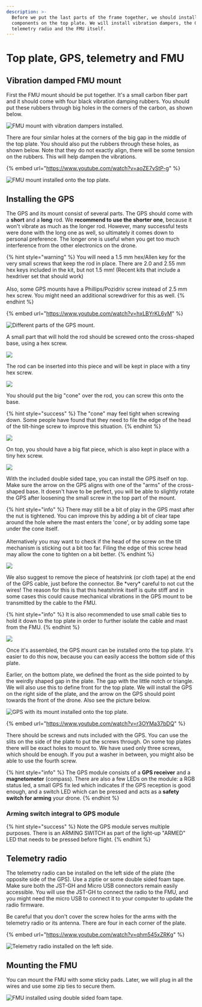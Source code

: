 ```yaml
---
description: >-
  Before we put the last parts of the frame together, we should install some
  components on the top plate. We will install vibration dampers, the GPS mount,
  telemetry radio and the FMU itself.
---
```


# Top plate, GPS, telemetry and FMU

## Vibration damped FMU mount

First the FMU mount should be put together. It's a small carbon fiber part and it should come with four black vibration damping rubbers. You should put these rubbers through big holes in the corners of the carbon, as shown below.

![FMU mount with vibration dampers installed.](../../.gitbook/assets/20190218\_160335.jpg)

There are four similar holes at the corners of the big gap in the middle of the top plate. You should also put the rubbers through these holes, as shown below. Note that they do not exactly align, there will be some tension on the rubbers. This will help dampen the vibrations.

{% embed url="https://www.youtube.com/watch?v=aoZE7vStP-g" %}

![FMU mount installed onto the top plate.](../../.gitbook/assets/20190218\_160537.jpg)

## Installing the GPS

The GPS and its mount consist of several parts. The GPS should come with a **short** and a **long** rod. We **recommend to use the shorter one**, because it won't vibrate as much as the longer rod. However, many successful tests were done with the long one as well, so ultimately it comes down to personal preference. The longer one is useful when you get too much interference from the other electronics on the drone.

{% hint style="warning" %}
You will need a 1.5 mm hex/Allen key for the very small screws that keep the rod in place. There are 2.0 and 2.55 mm hex keys included in the kit, but not 1.5 mm! (Recent kits that include a hexdriver set that should work)\
\
Also, some GPS mounts have a Phillips/Pozidriv screw instead of 2.5 mm hex screw. You might need an additional screwdriver for this as well.
{% endhint %}

{% embed url="https://www.youtube.com/watch?v=hxLBYrKL6yM" %}

![Different parts of the GPS mount.](../../.gitbook/assets/20190621\_100301.jpg)

A small part that will hold the rod should be screwed onto the cross-shaped base, using a hex screw.&#x20;

![](../../.gitbook/assets/20190621\_100654.jpg)

The rod can be inserted into this piece and will be kept in place with a tiny hex screw.

![](../../.gitbook/assets/20190621\_100845.jpg)

You should put the big "cone" over the rod, you can screw this onto the base.

{% hint style="success" %}
The  "cone" may feel tight when screwing down. Some people have found that they need to file the edge of the head of the tilt-hinge screw to improve this situation.
{% endhint %}

![](../../.gitbook/assets/20190621\_100929.jpg)

On top, you should have a big flat piece, which is also kept in place with a tiny hex screw.

![](../../.gitbook/assets/20190621\_101105.jpg)

With the included double sided tape, you can install the GPS itself on top. Make sure the arrow on the GPS aligns with one of the "arms" of the cross-shaped base. It doesn't have to be perfect, you will be able to slightly rotate the GPS after loosening the small screw in the top part of the mount.

{% hint style="info" %}
There may still be a bit of play in the GPS mast after the nut is tightened. You can improve this by adding a bit of clear tape around the hole where the mast enters the 'cone', or by adding some tape under the cone itself.\
\
Alternatively you may want to check if the head of the screw on the tilt mechanism is sticking out a bit too far. Filing the edge of this screw head may allow the cone to tighten on a bit better.&#x20;
{% endhint %}

![](../../.gitbook/assets/20190621\_101243.jpg)

We also suggest to remove the piece of heatshrink (or cloth tape) at the end of the GPS cable, just before the connector. Be \*very\* careful to not cut the wires! The reason for this is that this heatshrink itself is quite stiff and in some cases this could cause mechanical vibrations in the GPS mount to be transmitted by the cable to the FMU.

{% hint style="info" %}
It is also recommended to use small cable ties to hold it down to the top plate in order to further isolate the cable and mast from the FMU.
{% endhint %}

![](../../.gitbook/assets/heatshrink.jpg)

Once it's assembled, the GPS mount can be installed onto the top plate. It's easier to do this now, because you can easily access the bottom side of this plate.&#x20;

Earlier, on the bottom plate, we defined the front as the side pointed to by the weirdly shaped gap in the plate. The gap with the little notch or triangle. We will also use this to define front for the top plate. We will install the GPS on the right side of the plate, and the arrow on the GPS should point towards the front of the drone. Also see the picture below.

![GPS with its mount installed onto the top plate.](../../.gitbook/assets/20190218\_171401.jpg)

{% embed url="https://www.youtube.com/watch?v=r3OYMa37bDQ" %}

There should be screws and nuts included with the GPS. You can use the slits on the side of the plate to put the screws through. On some top plates there will be exact holes to mount to. We have used only three screws, which should be enough. If you put a washer in between, you might also be able to use the fourth screw.&#x20;

{% hint style="info" %}
The GPS module consists of a **GPS receiver** and a **magnetometer** (compass). There are also a few LEDs on the module: a RGB status led, a small GPS fix led which indicates if the GPS reception is good enough, and a switch LED which can be pressed and acts as a **safety switch for arming** your drone.
{% endhint %}

### Arming switch integral to GPS module

{% hint style="success" %}
Note the GPS module serves multiple purposes. There is an ARMING SWITCH as part of the light-up "ARMED" LED that needs to be pressed before flight.
{% endhint %}

## Telemetry radio

The telemetry radio can be installed on the left side of the plate (the opposite side of the GPS). Use a ziptie or some double sided foam tape. Make sure both the JST-GH and Micro USB connectors remain easily accessible. You will use the JST-GH to connect the radio to the FMU, and you might need the micro USB to connect it to your computer to update the radio firmware.

Be careful that you don't cover the screw holes for the arms with the telemetry radio or its antenna. There are four in each corner of the plate.

{% embed url="https://www.youtube.com/watch?v=qhm545xZRKg" %}

![Telemetry radio installed on the left side.](../../.gitbook/assets/20190218\_171922.jpg)

## Mounting the FMU

You can mount the FMU with some sticky pads. Later, we will plug in all the wires and use some zip ties to secure them.

![FMU installed using double sided foam tape.](../../.gitbook/assets/20190218\_172859.jpg)
